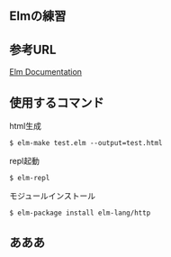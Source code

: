 Elmの練習
---

## 参考URL

[Elm Documentation](http://elm-lang.org/docs)

## 使用するコマンド

html生成
```
$ elm-make test.elm --output=test.html
```

repl起動
```
$ elm-repl
```

モジュールインストール
```
$ elm-package install elm-lang/http
```

## あああ
